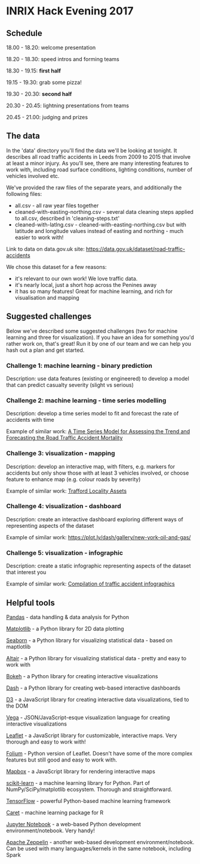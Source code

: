 # INRIX Hack Evening 2017

## Schedule

18.00 - 18.20: welcome presentation

18.20 - 18.30: speed intros and forming teams

18.30 - 19.15: **first half**

19.15 - 19.30: grab some pizza!

19.30 - 20.30: **second half**

20.30 - 20.45: lightning presentations from teams

20.45 - 21.00: judging and prizes


## The data

In the 'data' directory you'll find the data we'll be looking at tonight. It describes all road traffic accidents in Leeds from 2009 to 2015 that involve at least a minor injury. As you'll see, there are many interesting features to work with, including road surface conditions, lighting conditions, number of vehicles involved etc. 

We've provided the raw files of the separate years, and additionally the following files:

* all.csv - all raw year files together
* cleaned-with-easting-northing.csv - several data cleaning steps applied to all.csv, described in 'cleaning-steps.txt'
* cleaned-with-latlng.csv - cleaned-with-easting-northing.csv but with latitude and longitude values instead of easting and northing - much easier to work with!

Link to data on data.gov.uk site: https://data.gov.uk/dataset/road-traffic-accidents

We chose this dataset for a few reasons:
* it's relevant to our own work! We love traffic data.
* it's nearly local, just a short hop across the Penines away
* it has so many features! Great for machine learning, and rich for visualisation and mapping

## Suggested challenges

Below we've described some suggested challenges (two for machine learning and three for visualization).
If you have an idea for something you'd rather work on, that's great! Run it by one of our team and 
we can help you hash out a plan and get started.

### Challenge 1: machine learning - binary prediction

Description: use data features (existing or engineered) to develop a model that can predict casualty severity (slight vs serious)

### Challenge 2: machine learning - time series modelling

Description: develop a time series model to fit and forecast the rate of accidents with time

Example of similar work: [A Time Series Model for Assessing the Trend and Forecasting the Road Traffic Accident Mortality](https://www.ncbi.nlm.nih.gov/pmc/articles/PMC5079210/)

### Challenge 3: visualization - mapping

Description: develop an interactive map, with filters, e.g. markers for accidents but only show those with at least 3 vehicles involved, or choose feature to enhance map (e.g. colour roads by severity)

Example of similar work: [Trafford Locality Assets](http://www.infotrafford.org.uk/assetmapping)

### Challenge 4: visualization - dashboard

Description: create an interactive dashboard exploring different ways of representing aspects of the dataset

Example of similar work: https://plot.ly/dash/gallery/new-york-oil-and-gas/

### Challenge 5: visualization - infographic

Description: create a static infographic representing aspects of the dataset that interest you 

Example of similar work: [Compilation of traffic accident infographics](http://graphs.net/infographics-on-accidents.html)

## Helpful tools

[Pandas](https://pandas.pydata.org/) - data handling & data analysis for Python

[Matplotlib](http://matplotlib.org/) - a Python library for 2D data plotting

[Seaborn](https://seaborn.pydata.org/) - a Python library for visualizing statistical data - based on maptlotlib

[Altair](https://altair-viz.github.io/) - a Python library for visualizing statistical data - pretty and easy to work with

[Bokeh](http://bokeh.pydata.org/en/latest/) - a Python library for creating interactive visualizations

[Dash](https://github.com/plotly/dash) - a Python library for creating web-based interactive dashboards

[D3](https://d3js.org/) - a JavaScript library for creating interactive data visualizations, tied to the DOM

[Vega](https://vega.github.io/vega/) - JSON/JavaScript-esque visualization language for creating interactive visualizations

[Leaflet](http://leafletjs.com/) - a JavaScript library for customizable, interactive maps. Very thorough and easy to work with!

[Folium](https://github.com/python-visualization/folium) - Python version of Leaflet. Doesn't have some of the more complex features but still good and easy to work with.

[Mapbox](https://www.mapbox.com/mapbox-gl-js/api/) - a JavaScript library for rendering interactive maps

[scikit-learn](http://scikit-learn.org/stable/) - a machine learning library for Python. Part of NumPy/SciPy/matplotlib ecosystem. Thorough and straightforward.

[TensorFlow](https://www.tensorflow.org/) - powerful Python-based machine learning framework

[Caret](http://topepo.github.io/caret/index.html) - machine learning package for R

[Jupyter Notebook](https://github.com/jupyter/notebook) - a web-based Python development environment/notebook. Very handy!

[Apache Zeppelin](https://zeppelin.apache.org/) - another web-based development environment/notebook. Can be used with many languages/kernels in the same notebook, including Spark

